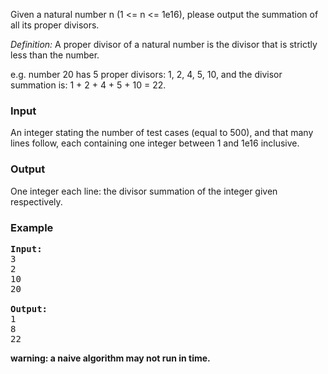 <p>Given a natural number n (1 &lt;= n &lt;= 1e16), please output the summation of all its proper divisors.

</p><p><em>Definition:</em> A proper divisor of a natural number is the divisor that is strictly less than the number.

</p><p>e.g. number 20 has 5 proper divisors: 1, 2, 4, 5, 10, and the divisor summation is: 1 + 2 + 4 + 5 + 10 = 22.

</p><h3>Input</h3>
<p>An integer stating the number of test cases (equal to 500), and that many lines follow, each containing one integer between 1 and 1e16 inclusive.

</p><h3>Output</h3>
<p>One integer each line: the divisor summation of the integer given respectively.

</p><h3>Example</h3>

<pre><b>Input:</b>
3
2
10
20

<b>Output:</b>
1
8
22
</pre>

<b>warning: a naive algorithm may not run in time. </b>